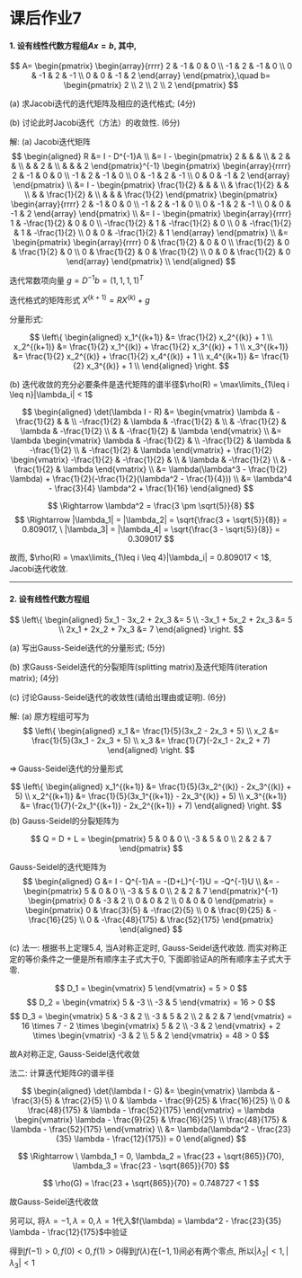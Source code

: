 # 课后作业7

#### 1. 设有线性代数方程组$Ax=b$, 其中,

$$
A=
\begin{pmatrix}
    \begin{array}{rrrr}
        2 & -1 & 0 & 0 \\
        -1 & 2 & -1 & 0 \\
        0 & -1 & 2 & -1 \\
        0 & 0 & -1 & 2
    \end{array}
\end{pmatrix},\quad
b=
\begin{pmatrix}
    2 \\
    2 \\
    2 \\
    2
\end{pmatrix}
$$

(a) 求Jacobi迭代的迭代矩阵及相应的迭代格式; (4分)

(b) 讨论此时Jacobi迭代（方法）的收敛性. (6分)

解: (a) Jacobi迭代矩阵
$$
\begin{aligned}
    R &= I - D^{-1}A \\
      &= I -
    \begin{pmatrix}
        2 & & & \\
        & 2 & & \\
        & & 2 & \\
        & & & 2
    \end{pmatrix}^{-1}
    \begin{pmatrix}
        \begin{array}{rrrr}
            2 & -1 & 0 & 0 \\
            -1 & 2 & -1 & 0 \\
            0 & -1 & 2 & -1 \\
            0 & 0 & -1 & 2
        \end{array}
    \end{pmatrix} \\
      &= I -
    \begin{pmatrix}
        \frac{1}{2} & & & \\
        & \frac{1}{2} & & \\
        & & \frac{1}{2} & \\
        & & & \frac{1}{2}
    \end{pmatrix}
    \begin{pmatrix}
        \begin{array}{rrrr}
            2 & -1 & 0 & 0 \\
            -1 & 2 & -1 & 0 \\
            0 & -1 & 2 & -1 \\
            0 & 0 & -1 & 2
        \end{array}
    \end{pmatrix} \\
      &= I -
    \begin{pmatrix}
        \begin{array}{rrrr}
            1 & -\frac{1}{2} & 0 & 0 \\
            -\frac{1}{2} & 1 & -\frac{1}{2} & 0 \\
            0 & -\frac{1}{2} & 1 & -\frac{1}{2} \\
            0 & 0 & -\frac{1}{2} & 1
        \end{array}
    \end{pmatrix} \\
      &=
    \begin{pmatrix}
        \begin{array}{rrrr}
            0 & \frac{1}{2} & 0 & 0 \\
            \frac{1}{2} & 0 & \frac{1}{2} & 0 \\
            0 & \frac{1}{2} & 0 & \frac{1}{2} \\
            0 & 0 & \frac{1}{2} & 0
        \end{array}
    \end{pmatrix} \\
\end{aligned}
$$

迭代常数项向量 $g = D^{-1}b = (1, 1, 1, 1)^T$

迭代格式的矩阵形式 $X^{(k+1)} = R X^{(k)} + g$

分量形式:

$$
\left\{
\begin{aligned}
    x_1^{(k+1)} &= \frac{1}{2} x_2^{(k)} + 1 \\
    x_2^{(k+1)} &= \frac{1}{2} x_1^{(k)} + \frac{1}{2} x_3^{(k)} + 1 \\
    x_3^{(k+1)} &= \frac{1}{2} x_2^{(k)} + \frac{1}{2} x_4^{(k)} + 1 \\
    x_4^{(k+1)} &= \frac{1}{2} x_3^{(k)} + 1 \\
\end{aligned}
\right.
$$

(b) 迭代收敛的充分必要条件是迭代矩阵的谱半径$\rho(R) = \max\limits_{1\leq i \leq n}|\lambda_i| < 1$

$$
\begin{aligned}
    \det(\lambda I - R) &=
    \begin{vmatrix}
        \lambda & -\frac{1}{2} & & \\
        -\frac{1}{2} & \lambda & -\frac{1}{2} & \\
        & -\frac{1}{2} & \lambda & -\frac{1}{2} \\
        & & -\frac{1}{2} & \lambda
    \end{vmatrix} \\
    &= \lambda
    \begin{vmatrix}
        \lambda & -\frac{1}{2} & \\
        -\frac{1}{2} & \lambda & -\frac{1}{2} \\
        & -\frac{1}{2} & \lambda
    \end{vmatrix}
    + \frac{1}{2}
    \begin{vmatrix}
        -\frac{1}{2} & -\frac{1}{2} & \\
        & \lambda & -\frac{1}{2} \\
        & -\frac{1}{2} & \lambda
    \end{vmatrix} \\
    &= \lambda(\lambda^3 - \frac{1}{2} \lambda) + \frac{1}{2}(-\frac{1}{2}(\lambda^2 - \frac{1}{4})) \\
    &= \lambda^4 - \frac{3}{4} \lambda^2 + \frac{1}{16}
\end{aligned}
$$

$$
\Rightarrow \lambda^2 = \frac{3 \pm \sqrt{5}}{8}
$$
$$
\Rightarrow |\lambda_1| = |\lambda_2| = \sqrt{\frac{3 + \sqrt{5}}{8}} = 0.809017, \ 
|\lambda_3| = |\lambda_4| = \sqrt{\frac{3 - \sqrt{5}}{8}} = 0.309017
$$

故而, $\rho(R) = \max\limits_{1\leq i \leq 4}|\lambda_i| = 0.809017 < 1$, Jacobi迭代收敛.

---

#### 2. 设有线性代数方程组

$$
\left\{
\begin{aligned}
    5x_1 - 3x_2 + 2x_3 &= 5 \\
    -3x_1 + 5x_2 + 2x_3 &= 5 \\
    2x_1 + 2x_2 + 7x_3 &= 7
\end{aligned}
\right.
$$

(a) 写出Gauss-Seidel迭代的分量形式; (5分)

(b) 求Gauss-Seidel迭代的分裂矩阵(splitting matrix)及迭代矩阵(iteration matrix); (4分)

\(c\) 讨论Gauss-Seidel迭代的收敛性(请给出理由或证明). (6分)

解: (a) 原方程组可写为
$$
\left\{
\begin{aligned}
    x_1 &= \frac{1}{5}(3x_2 - 2x_3 + 5) \\
    x_2 &= \frac{1}{5}(3x_1 - 2x_3 + 5) \\
    x_3 &= \frac{1}{7}(-2x_1 - 2x_2 + 7)
\end{aligned}
\right.
$$

$\Rightarrow\,$Gauss-Seidel迭代的分量形式

$$
\left\{
\begin{aligned}
    x_1^{(k+1)} &= \frac{1}{5}(3x_2^{(k)} - 2x_3^{(k)} + 5) \\
    x_2^{(k+1)} &= \frac{1}{5}(3x_1^{(k+1)} - 2x_3^{(k)} + 5) \\
    x_3^{(k+1)} &= \frac{1}{7}(-2x_1^{(k+1)} - 2x_2^{(k+1)} + 7)
\end{aligned}
\right.
$$
(b) Gauss-Seidel的分裂矩阵为

$$
Q = D + L = 
\begin{pmatrix}
    5 & 0 & 0 \\
    -3 & 5 & 0 \\
    2 & 2 & 7
\end{pmatrix}
$$

Gauss-Seidel的迭代矩阵为
$$
\begin{aligned}
    G &= I - Q^{-1}A = -(D+L)^{-1}U = -Q^{-1}U \\
    &= -
    \begin{pmatrix}
        5 & 0 & 0 \\
        -3 & 5 & 0 \\
        2 & 2 & 7
    \end{pmatrix}^{-1}
    \begin{pmatrix}
        0 & -3 & 2 \\
        0 & 0 & 2 \\
        0 & 0 & 0
    \end{pmatrix}
    =
    \begin{pmatrix}
        0 & \frac{3}{5} & -\frac{2}{5} \\
        0 & \frac{9}{25} & -\frac{16}{25} \\
        0 & -\frac{48}{175} & \frac{52}{175}
    \end{pmatrix}
\end{aligned}
$$

\(c\) 法一: 根据书上定理5.4, 当A对称正定时, Gauss-Seidel迭代收敛.
而实对称正定的等价条件之一便是所有顺序主子式大于0, 下面即验证A的所有顺序主子式大于零.

$$
D_1 = 
\begin{vmatrix}
    5
\end{vmatrix} = 5 > 0
$$
$$
D_2 =
\begin{vmatrix}
    5 & -3 \\
    -3 & 5
\end{vmatrix} = 16 > 0
$$
$$
D_3 =
\begin{vmatrix}
    5 & -3 & 2 \\
    -3 & 5 & 2 \\
    2 & 2 & 7
\end{vmatrix} = 16 \times 7 - 2 \times
\begin{vmatrix}
    5 & 2 \\
    -3 & 2
\end{vmatrix} + 2 \times
\begin{vmatrix}
    -3 & 2 \\
    5 & 2
\end{vmatrix} = 48 > 0
$$

故A对称正定, Gauss-Seidel迭代收敛

法二: 计算迭代矩阵$G$的谱半径

$$
\begin{aligned}
    \det(\lambda I - G) &= 
    \begin{vmatrix}
        \lambda & -\frac{3}{5} & \frac{2}{5} \\
        0 & \lambda - \frac{9}{25} & \frac{16}{25} \\
        0 & \frac{48}{175} & \lambda - \frac{52}{175}
    \end{vmatrix} = \lambda
    \begin{vmatrix}
        \lambda - \frac{9}{25} & \frac{16}{25} \\
        \frac{48}{175} & \lambda - \frac{52}{175}
    \end{vmatrix} \\
    &= \lambda(\lambda^2 - \frac{23}{35} \lambda - \frac{12}{175}) = 0
\end{aligned}
$$

$$
\Rightarrow \ \lambda_1 = 0, \lambda_2 = \frac{23 + \sqrt{865}}{70}, \lambda_3 = \frac{23 - \sqrt{865}}{70}
$$

$$
\rho(G) = \frac{23 + \sqrt{865}}{70} = 0.748727 < 1
$$

故Gauss-Seidel迭代收敛

另可以, 将$\lambda = -1, \lambda = 0, \lambda = 1$代入$f(\lambda) = \lambda^2 - \frac{23}{35} \lambda - \frac{12}{175}$中验证

得到$f(-1) > 0, f(0) < 0, f(1) > 0$得到$f(\lambda)$在$(-1, 1)$间必有两个零点, 所以$|\lambda_2| < 1, |\lambda_3| < 1$
